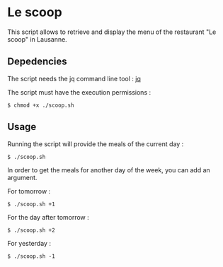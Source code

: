 # Le scoop #

This script allows to retrieve and display the menu of the restaurant "Le scoop" in Lausanne.

## Depedencies ##

The script needs the jq command line tool :
[jq](https://github.com/stedolan/jq)

The script must have the execution permissions :
```
$ chmod +x ./scoop.sh
```

## Usage ##

Running the script will provide the meals of the current day :
```
$ ./scoop.sh
```

In order to get the meals for another day of the week, you can add an argument. 

For tomorrow :
```
$ ./scoop.sh +1
```

For the day after tomorrow :
```
$ ./scoop.sh +2
```

For yesterday :
```
$ ./scoop.sh -1
```